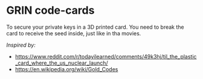 
# GRIN code-cards

To secure your private keys in a 3D printed card.
You need to break the card to receive the seed inside, just like in tha movies. 

_Inspired by:_
- https://www.reddit.com/r/todayilearned/comments/49k3hj/til_the_plastic_card_where_the_us_nuclear_launch/
- https://en.wikipedia.org/wiki/Gold_Codes
